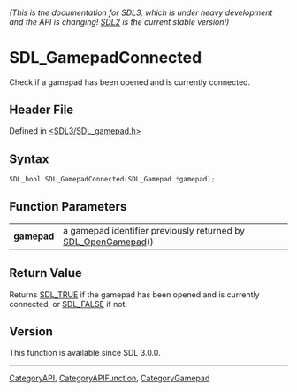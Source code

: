 ###### (This is the documentation for SDL3, which is under heavy development and the API is changing! [SDL2](https://wiki.libsdl.org/SDL2/) is the current stable version!)
# SDL_GamepadConnected

Check if a gamepad has been opened and is currently connected.

## Header File

Defined in [<SDL3/SDL_gamepad.h>](https://github.com/libsdl-org/SDL/blob/main/include/SDL3/SDL_gamepad.h)

## Syntax

```c
SDL_bool SDL_GamepadConnected(SDL_Gamepad *gamepad);

```

## Function Parameters

|                 |                                                                                  |
| --------------- | -------------------------------------------------------------------------------- |
| **gamepad**     | a gamepad identifier previously returned by [SDL_OpenGamepad](SDL_OpenGamepad)() |

## Return Value

Returns [SDL_TRUE](SDL_TRUE) if the gamepad has been opened and is
currently connected, or [SDL_FALSE](SDL_FALSE) if not.

## Version

This function is available since SDL 3.0.0.

----
[CategoryAPI](CategoryAPI), [CategoryAPIFunction](CategoryAPIFunction), [CategoryGamepad](CategoryGamepad)

